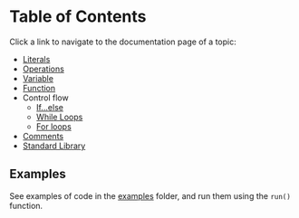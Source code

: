 # Table of Contents

Click a link to navigate to the documentation page of a topic:

- [Literals](literals.md)
- [Operations](operations.md)
- [Variable](variable.md)
- [Function](function.md)
- Control flow
	- [If...else](if...else.md)
	- [While Loops](while.md)
	- [For loops](for.md)
- [Comments](comment.md)
- [Standard Library](stdlib.md)

## Examples
See examples of code in the [examples](examples) folder, and run them using the `run()` function.